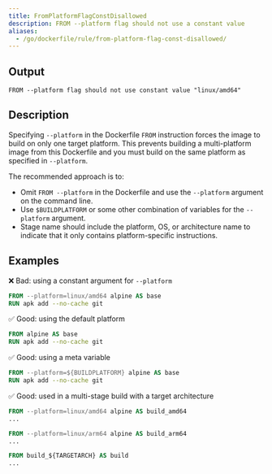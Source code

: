 ```yaml
---
title: FromPlatformFlagConstDisallowed
description: FROM --platform flag should not use a constant value
aliases:
  - /go/dockerfile/rule/from-platform-flag-const-disallowed/
---
```


## Output

```text
FROM --platform flag should not use constant value "linux/amd64"
```

## Description

Specifying `--platform` in the Dockerfile `FROM` instruction forces the image to build on only one target platform. This prevents building a multi-platform image from this Dockerfile and you must build on the same platform as specified in `--platform`.

The recommended approach is to:

* Omit `FROM --platform` in the Dockerfile and use the `--platform` argument on the command line.
* Use `$BUILDPLATFORM` or some other combination of variables for the `--platform` argument.
* Stage name should include the platform, OS, or architecture name to indicate that it only contains platform-specific instructions.

## Examples

❌ Bad: using a constant argument for `--platform`

```dockerfile
FROM --platform=linux/amd64 alpine AS base
RUN apk add --no-cache git
```

✅ Good: using the default platform

```dockerfile
FROM alpine AS base
RUN apk add --no-cache git
```

✅ Good: using a meta variable

```dockerfile
FROM --platform=${BUILDPLATFORM} alpine AS base
RUN apk add --no-cache git
```

✅ Good: used in a multi-stage build with a target architecture

```dockerfile
FROM --platform=linux/amd64 alpine AS build_amd64
...

FROM --platform=linux/arm64 alpine AS build_arm64
...

FROM build_${TARGETARCH} AS build
...
```

